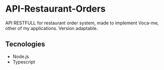 # API-Restaurant-Orders
API RESTFULL for restaurant order system, made to implement Voca-me, other of my applications. Version adaptable.

## Tecnologies

* Node.js
* Typescript
